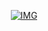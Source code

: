 <p align="center">
<a href="http://github.com/adithziva"><img title="IMG" src="img/cat.mp4" ></a>
</p>
